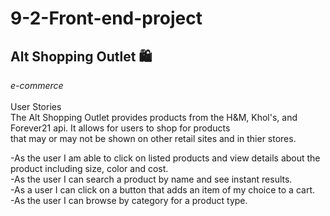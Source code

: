 # 9-2-Front-end-project
## Alt Shopping Outlet 🛍

*e-commerce*</br></br>
User Stories</br>
The Alt Shopping Outlet provides products from the H&M, Khol's, and Forever21 api. It allows for users to shop for products</br>
that may or may not be shown on other retail sites and in thier stores.</br>

-As the user I am able to click on listed products and view details about the product including size, color and cost.</br>
-As the user I can search a product by name and see instant results.</br>
-As a user I can click on a button that adds an item of my choice to a cart.</br>
-As the user I can browse by category for a product type.</br>
